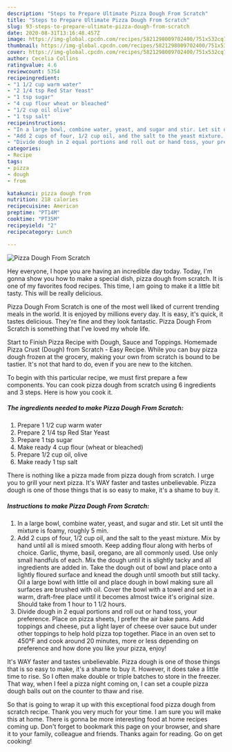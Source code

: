 ```yaml
---
description: "Steps to Prepare Ultimate Pizza Dough From Scratch"
title: "Steps to Prepare Ultimate Pizza Dough From Scratch"
slug: 93-steps-to-prepare-ultimate-pizza-dough-from-scratch
date: 2020-08-31T13:16:48.457Z
image: https://img-global.cpcdn.com/recipes/5821298009702400/751x532cq70/pizza-dough-from-scratch-recipe-main-photo.jpg
thumbnail: https://img-global.cpcdn.com/recipes/5821298009702400/751x532cq70/pizza-dough-from-scratch-recipe-main-photo.jpg
cover: https://img-global.cpcdn.com/recipes/5821298009702400/751x532cq70/pizza-dough-from-scratch-recipe-main-photo.jpg
author: Cecelia Collins
ratingvalue: 4.6
reviewcount: 5354
recipeingredient:
- "1 1/2 cup warm water"
- "2 1/4 tsp Red Star Yeast"
- "1 tsp sugar"
- "4 cup flour wheat or bleached"
- "1/2 cup oil olive"
- "1 tsp salt"
recipeinstructions:
- "In a large bowl, combine water, yeast, and sugar and stir. Let sit until the mixture is foamy, roughly 5 min."
- "Add 2 cups of four, 1/2 cup oil, and the salt to the yeast mixture. Mix by hand until all is mixed smooth. Keep adding flour along with herbs of choice. Garlic, thyme, basil, oregano, are all commonly used. Use only small handfuls of each. Mix the dough until it is slightly tacky and all ingredients are added in. Take the dough out of bowl and place onto a lightly floured surface and knead the dough until smooth but still tacky. Oil a large bowl with little oil and place dough in bowl making sure all surfaces are brushed with oil. Cover the bowl with a towel and set in a warm, draft-free place until it becomes almost twice it&#39;s original size. Should take from 1 hour to 1 1/2 hours."
- "Divide dough in 2 equal portions and roll out or hand toss, your preference. Place on pizza sheets, I prefer the air bake pans. Add toppings and cheese, put a light layer of cheese over sauce but under other toppings to help hold pizza top together. Place in an oven set to 450°F and cook around 20 minutes, more or less depending on preference and how done you like your pizza, enjoy!"
categories:
- Recipe
tags:
- pizza
- dough
- from

katakunci: pizza dough from 
nutrition: 218 calories
recipecuisine: American
preptime: "PT14M"
cooktime: "PT35M"
recipeyield: "2"
recipecategory: Lunch

---
```



![Pizza Dough From Scratch](https://img-global.cpcdn.com/recipes/5821298009702400/751x532cq70/pizza-dough-from-scratch-recipe-main-photo.jpg)

Hey everyone, I hope you are having an incredible day today. Today, I'm gonna show you how to make a special dish, pizza dough from scratch. It is one of my favorites food recipes. This time, I am going to make it a little bit tasty. This will be really delicious.

Pizza Dough From Scratch is one of the most well liked of current trending meals in the world. It is enjoyed by millions every day. It is easy, it's quick, it tastes delicious. They're fine and they look fantastic. Pizza Dough From Scratch is something that I've loved my whole life.

Start to Finish Pizza Recipe with Dough, Sauce and Toppings. Homemade Pizza Crust (Dough) from Scratch - Easy Recipe. While you can buy pizza dough frozen at the grocery, making your own from scratch is bound to be tastier. It&#39;s not that hard to do, even if you are new to the kitchen.


To begin with this particular recipe, we must first prepare a few components. You can cook pizza dough from scratch using 6 ingredients and 3 steps. Here is how you cook it.

<!--inarticleads1-->

##### The ingredients needed to make Pizza Dough From Scratch:

1. Prepare 1 1/2 cup warm water
1. Prepare 2 1/4 tsp Red Star Yeast
1. Prepare 1 tsp sugar
1. Make ready 4 cup flour (wheat or bleached)
1. Prepare 1/2 cup oil, olive
1. Make ready 1 tsp salt


There is nothing like a pizza made from pizza dough from scratch. I urge you to grill your next pizza. It&#39;s WAY faster and tastes unbelievable. Pizza dough is one of those things that is so easy to make, it&#39;s a shame to buy it. 

<!--inarticleads2-->

##### Instructions to make Pizza Dough From Scratch:

1. In a large bowl, combine water, yeast, and sugar and stir. Let sit until the mixture is foamy, roughly 5 min.
1. Add 2 cups of four, 1/2 cup oil, and the salt to the yeast mixture. Mix by hand until all is mixed smooth. Keep adding flour along with herbs of choice. Garlic, thyme, basil, oregano, are all commonly used. Use only small handfuls of each. Mix the dough until it is slightly tacky and all ingredients are added in. Take the dough out of bowl and place onto a lightly floured surface and knead the dough until smooth but still tacky. Oil a large bowl with little oil and place dough in bowl making sure all surfaces are brushed with oil. Cover the bowl with a towel and set in a warm, draft-free place until it becomes almost twice it&#39;s original size. Should take from 1 hour to 1 1/2 hours.
1. Divide dough in 2 equal portions and roll out or hand toss, your preference. Place on pizza sheets, I prefer the air bake pans. Add toppings and cheese, put a light layer of cheese over sauce but under other toppings to help hold pizza top together. Place in an oven set to 450°F and cook around 20 minutes, more or less depending on preference and how done you like your pizza, enjoy!


It&#39;s WAY faster and tastes unbelievable. Pizza dough is one of those things that is so easy to make, it&#39;s a shame to buy it. However, it does take a little time to rise. So I often make double or triple batches to store in the freezer. That way, when I feel a pizza night coming on, I can set a couple pizza dough balls out on the counter to thaw and rise. 

So that is going to wrap it up with this exceptional food pizza dough from scratch recipe. Thank you very much for your time. I am sure you will make this at home. There is gonna be more interesting food at home recipes coming up. Don't forget to bookmark this page on your browser, and share it to your family, colleague and friends. Thanks again for reading. Go on get cooking!
